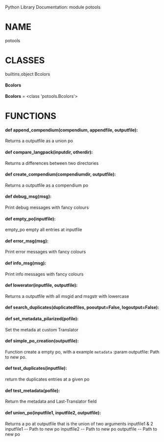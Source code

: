 Python Library Documentation: module potools

# __NAME__

potools

# __CLASSES__

builtins.object
    Bcolors

#### Bcolors
__Bcolors__ = 
	\<class 'potools.Bcolors'\>

# __FUNCTIONS__

#### def __append\_compendium__(compendium, appendfile, outputfile):

Returns a outputfile as a union po

#### def __compare\_langpack__(inputdir, otherdir):

Returns a differences between two directories

#### def __create_compendium__(compendiumdir, outputfile):

Returns a outputfile as a compendium po

#### def __debug_msg__(msg):

Print debug messages with fancy colours

#### def __empty\_po__(inputfile):

empty_po empty all entries at inputfile

#### def __error_msg__(msg):

Print error messages with fancy colours

#### def __info_msg__(msg):

Print info messages with fancy colours

#### def __lowerator__(inputfile, outputfile):

Returns a outputfile with all msgid and msgstr with lowercase

#### def __search_duplicates__(duplicatedfiles, pooutput=False, logoutput=False):


#### def __set_metadata_pilarized__(pofile):

Set the metada at custom Translator

#### def __simple_po_creation__(outputfile):

Function create a empty po, with a example `metadata`
:param outputfile: Path to new po.

#### def __test_duplicates__(inputfile):

return the duplicates entries at a given po

#### def __test_metadata__(pofile):

Return the metadata and Last-Translator field

#### def __union\_po__(inputfile1, inputfile2, outputfile):

Returns a po at outputfile that is the union of two arguments inputfile1 & 2
	inputfile1 -- Path to new po
	inputfile2 -- Path to new po
	outputfile -- Path to new po

